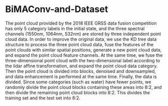 # BiMAConv-and-Dataset
The point cloud provided by the 2018 IEEE GRSS data fusion competition has only 5 category labels in the initial state, and the three spectral channels (1550nm, 1064nm, 532nm) are stored by three independent point cloud data. In order to improve the original data, we use the KD tree data structure to process the three point cloud data, fuse the features of the point clouds with similar spatial positions, generate a new point cloud data, and expand the point cloud feature channels. At the same time, we fuse the three-dimensional point cloud with the two-dimensional label according to the lidar affine transformation, and expand the point cloud data category. Then the point cloud is divided into blocks, denoised and downsampled, and data enhancement is performed at the same time. Finally, the data is divided. Since some categories (such as water) have fewer points, we randomly divide the point cloud blocks containing these areas into 8:2, and then divide the remaining point cloud blocks into 8:2. This divides the training set and the test set into 8:2.
